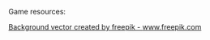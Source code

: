 Game resources:

<a href='https://www.freepik.com/vectors/background'>Background vector created by freepik - www.freepik.com</a>

